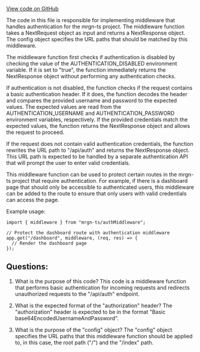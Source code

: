 [View code on GitHub](https://github.com/mrgnlabs/mrgn-ts/apps/marginfi-v2-ui/src/middleware.ts)

The code in this file is responsible for implementing middleware that handles authentication for the mrgn-ts project. The middleware function takes a NextRequest object as input and returns a NextResponse object. The config object specifies the URL paths that should be matched by this middleware.

The middleware function first checks if authentication is disabled by checking the value of the AUTHENTICATION_DISABLED environment variable. If it is set to "true", the function immediately returns the NextResponse object without performing any authentication checks.

If authentication is not disabled, the function checks if the request contains a basic authentication header. If it does, the function decodes the header and compares the provided username and password to the expected values. The expected values are read from the AUTHENTICATION_USERNAME and AUTHENTICATION_PASSWORD environment variables, respectively. If the provided credentials match the expected values, the function returns the NextResponse object and allows the request to proceed.

If the request does not contain valid authentication credentials, the function rewrites the URL path to "/api/auth" and returns the NextResponse object. This URL path is expected to be handled by a separate authentication API that will prompt the user to enter valid credentials.

This middleware function can be used to protect certain routes in the mrgn-ts project that require authentication. For example, if there is a dashboard page that should only be accessible to authenticated users, this middleware can be added to the route to ensure that only users with valid credentials can access the page. 

Example usage:

```
import { middleware } from "mrgn-ts/authMiddleware";

// Protect the dashboard route with authentication middleware
app.get("/dashboard", middleware, (req, res) => {
  // Render the dashboard page
});
```
## Questions: 
 1. What is the purpose of this code?
   This code is a middleware function that performs basic authentication for incoming requests and redirects unauthorized requests to the "/api/auth" endpoint.

2. What is the expected format of the "authorization" header?
   The "authorization" header is expected to be in the format "Basic base64EncodedUsernameAndPassword".

3. What is the purpose of the "config" object?
   The "config" object specifies the URL paths that this middleware function should be applied to, in this case, the root path ("/") and the "/index" path.